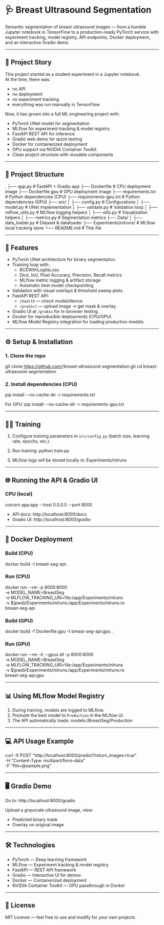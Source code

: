 # 🩺 Breast Ultrasound Segmentation

Semantic segmentation of breast ultrasound images — from a humble Jupyter notebook in TensorFlow to a production-ready PyTorch service with experiment tracking, model registry, API endpoints, Docker deployment, and an interactive Gradio demo.

---

## 📖 Project Story
This project started as a student experiment in a Jupyter notebook.  
At the time, there was:
- no API
- no deployment
- no experiment tracking
- everything was run manually in TensorFlow

Now, it has grown into a full ML engineering project with:
- PyTorch UNet model for segmentation
- MLflow for experiment tracking & model registry
- FastAPI REST API for inference
- Gradio web demo for quick testing
- Docker for containerized deployment
- GPU support via NVIDIA Container Toolkit
- Clean project structure with reusable components

---

## 📂 Project Structure

.
├── app.py                 # FastAPI + Gradio app
├── Dockerfile             # CPU deployment image
├── Dockerfile.gpu         # GPU deployment image
├── requirements.txt       # Python dependencies (CPU)
├── requirements-gpu.txt   # Python dependencies (GPU)
├── src/
│   ├── config.py          # Configurations
│   ├── model.py           # UNet implementation
│   ├── validate.py        # Validation loop
│   ├── mlflow_utils.py    # MLflow logging helpers
│   ├── utils.py           # Visualization helpers
│   ├── metrics.py         # Segmentation metrics
├── Data/
│   ├── data_loader.py     # Dataset & dataloader
├── Experiments/mlruns/    # MLflow local tracking store
└── README.md              # This file

---

## 🚀 Features

- PyTorch UNet architecture for binary segmentation.
- Training loop with:
  - BCEWithLogitsLoss
  - Dice, IoU, Pixel Accuracy, Precision, Recall metrics
  - MLflow metric logging & artifact storage
  - Automatic best model checkpointing
- Validation with visual overlays & threshold sweep plots.
- FastAPI REST API:
  - `/health` — check model/device
  - `/predict` — upload image → get mask & overlay
- Gradio UI at `/gradio` for in-browser testing.
- Docker for reproducible deployments (CPU/GPU).
- MLflow Model Registry integration for loading production models.

---

## ⚙️ Setup & Installation

### 1. Clone the repo
git clone https://github.com/<your-username>/breast-ultrasound-segmentation.git
cd breast-ultrasound-segmentation

### 2. Install dependencies (CPU)
pip install --no-cache-dir -r requirements.txt

For GPU:
pip install --no-cache-dir -r requirements-gpu.txt

---

## 🏋️‍♀️ Training

1. Configure training parameters in `src/config.py` (batch size, learning rate, epochs, etc.).
2. Run training:
python train.py

3. MLflow logs will be stored locally in:
Experiments/mlruns

---

## 🌐 Running the API & Gradio UI

### CPU (local)
uvicorn app:app --host 0.0.0.0 --port 8000

- API docs: http://localhost:8000/docs  
- Gradio UI: http://localhost:8000/gradio

---

## 🐳 Docker Deployment

### Build (CPU)
docker build -t breast-seg-api .

### Run (CPU)
docker run --rm -p 8000:8000 \
  -e MODEL_NAME=BreastSeg \
  -e MLFLOW_TRACKING_URI=file:/app/Experiments/mlruns \
  -v $(pwd)/Experiments/mlruns:/app/Experiments/mlruns:ro \
  breast-seg-api

### Build (GPU)
docker build -f Dockerfile.gpu -t breast-seg-api:gpu .

### Run (GPU)
docker run --rm -it --gpus all -p 8000:8000 \
  -e MODEL_NAME=BreastSeg \
  -e MLFLOW_TRACKING_URI=file:/app/Experiments/mlruns \
  -v $(pwd)/Experiments/mlruns:/app/Experiments/mlruns:ro \
  breast-seg-api:gpu

---

## 📊 Using MLflow Model Registry

1. During training, models are logged to MLflow.
2. Promote the best model to `Production` in the MLflow UI.
3. The API automatically loads:
models:/BreastSeg/Production

---

## 💻 API Usage Example

curl -X POST "http://localhost:8000/predict?return_images=true" \
  -H "Content-Type: multipart/form-data" \
  -F "file=@sample.png"

---

## 🖥️ Gradio Demo
Go to:
http://localhost:8000/gradio

Upload a grayscale ultrasound image, view:
- Predicted binary mask
- Overlay on original image

---

## 🛠️ Technologies

- PyTorch — Deep learning framework
- MLflow — Experiment tracking & model registry
- FastAPI — REST API framework
- Gradio — Interactive UI for demos
- Docker — Containerized deployment
- NVIDIA Container Toolkit — GPU passthrough in Docker

---

## 📜 License
MIT License — feel free to use and modify for your own projects.
